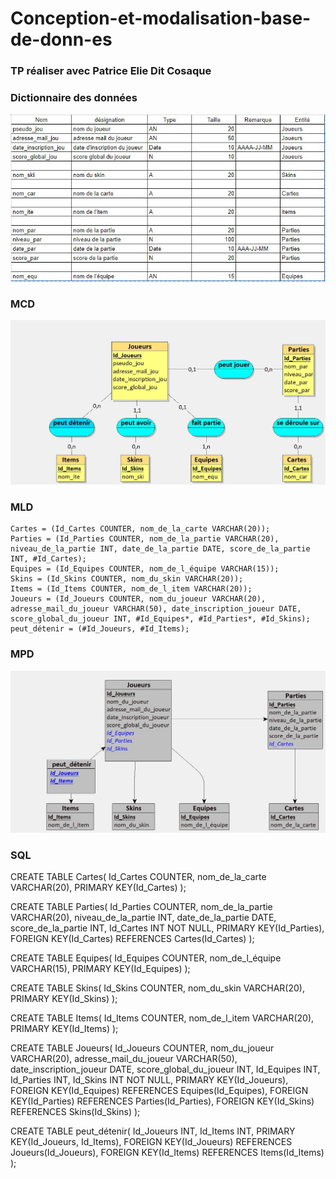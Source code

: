 # Conception-et-modalisation-base-de-donn-es

### TP réaliser avec Patrice Elie Dit Cosaque

### Dictionnaire des données

![](Dictionnaire_des_donnees_TP.jpg)
### MCD

![](MCD_TP.jpg)

### MLD

```
Cartes = (Id_Cartes COUNTER, nom_de_la_carte VARCHAR(20));
Parties = (Id_Parties COUNTER, nom_de_la_partie VARCHAR(20), niveau_de_la_partie INT, date_de_la_partie DATE, score_de_la_partie INT, #Id_Cartes);
Equipes = (Id_Equipes COUNTER, nom_de_l_équipe VARCHAR(15));
Skins = (Id_Skins COUNTER, nom_du_skin VARCHAR(20));
Items = (Id_Items COUNTER, nom_de_l_item VARCHAR(20));
Joueurs = (Id_Joueurs COUNTER, nom_du_joueur VARCHAR(20), adresse_mail_du_joueur VARCHAR(50), date_inscription_joueur DATE, score_global_du_joueur INT, #Id_Equipes*, #Id_Parties*, #Id_Skins);
peut_détenir = (#Id_Joueurs, #Id_Items);

```

### MPD

![](MPD_TP.jpg)

### SQL

CREATE TABLE Cartes(
   Id_Cartes COUNTER,
   nom_de_la_carte VARCHAR(20),
   PRIMARY KEY(Id_Cartes)
);

CREATE TABLE Parties(
   Id_Parties COUNTER,
   nom_de_la_partie VARCHAR(20),
   niveau_de_la_partie INT,
   date_de_la_partie DATE,
   score_de_la_partie INT,
   Id_Cartes INT NOT NULL,
   PRIMARY KEY(Id_Parties),
   FOREIGN KEY(Id_Cartes) REFERENCES Cartes(Id_Cartes)
);

CREATE TABLE Equipes(
   Id_Equipes COUNTER,
   nom_de_l_équipe VARCHAR(15),
   PRIMARY KEY(Id_Equipes)
);

CREATE TABLE Skins(
   Id_Skins COUNTER,
   nom_du_skin VARCHAR(20),
   PRIMARY KEY(Id_Skins)
);

CREATE TABLE Items(
   Id_Items COUNTER,
   nom_de_l_item VARCHAR(20),
   PRIMARY KEY(Id_Items)
);

CREATE TABLE Joueurs(
   Id_Joueurs COUNTER,
   nom_du_joueur VARCHAR(20),
   adresse_mail_du_joueur VARCHAR(50),
   date_inscription_joueur DATE,
   score_global_du_joueur INT,
   Id_Equipes INT,
   Id_Parties INT,
   Id_Skins INT NOT NULL,
   PRIMARY KEY(Id_Joueurs),
   FOREIGN KEY(Id_Equipes) REFERENCES Equipes(Id_Equipes),
   FOREIGN KEY(Id_Parties) REFERENCES Parties(Id_Parties),
   FOREIGN KEY(Id_Skins) REFERENCES Skins(Id_Skins)
);

CREATE TABLE peut_détenir(
   Id_Joueurs INT,
   Id_Items INT,
   PRIMARY KEY(Id_Joueurs, Id_Items),
   FOREIGN KEY(Id_Joueurs) REFERENCES Joueurs(Id_Joueurs),
   FOREIGN KEY(Id_Items) REFERENCES Items(Id_Items)
);
